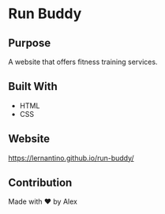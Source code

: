 # Run Buddy

## Purpose
A website that offers fitness training services.

## Built With
* HTML
* CSS

## Website
https://lernantino.github.io/run-buddy/

## Contribution

Made with ❤️ by Alex
